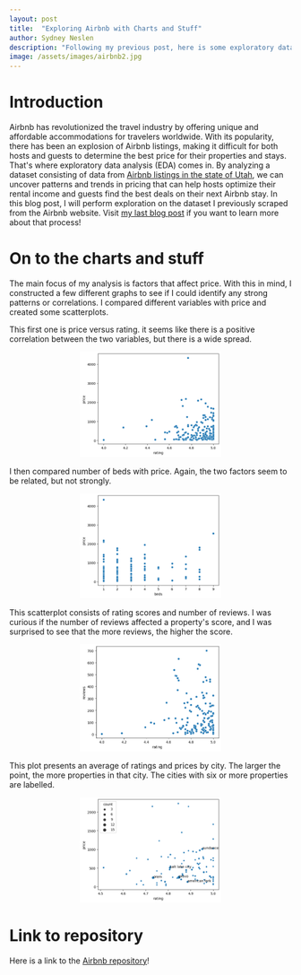 ```yaml
---
layout: post
title:  "Exploring Airbnb with Charts and Stuff"
author: Sydney Neslen
description: "Following my previous post, here is some exploratory data analysis on what a promising Airbnb property consists of."
image: /assets/images/airbnb2.jpg
---
```

# Introduction
Airbnb has revolutionized the travel industry by offering unique and affordable accommodations for travelers worldwide. With its popularity, there has been an explosion of Airbnb listings, making it difficult for both hosts and guests to determine the best price for their properties and stays. That's where exploratory data analysis (EDA) comes in. By analyzing a dataset consisting of data from [Airbnb listings in the state of Utah](https://www.airbnb.com/s/Utah--United-States/), we can uncover patterns and trends in pricing that can help hosts optimize their rental income and guests find the best deals on their next Airbnb stay. In this blog post, I will perform exploration on the dataset I previously scraped from the Airbnb website. Visit [my last blog post](https://sneslen.github.io/my386blog/2023/03/15/blog-three-a-repo.html) if you want to learn more about that process!


# On to the charts and stuff

The main focus of my analysis is factors that affect price. With this in mind, I constructed a few different graphs to see if I could identify any strong patterns or correlations. I compared different variables with price and created some scatterplots. 

This first one is price versus rating. it seems like there is a positive correlation between the two variables, but there is a wide spread. 

<div style="text-align: center;">
<img src="https://raw.githubusercontent.com/sneslen/my386blog/main/assets/images/price_rating.png" alt="" style="width:50%;"/> 
</div>


I then compared number of beds with price. Again, the two factors seem to be related, but not strongly.

<div style="text-align: center;">
<img src="https://raw.githubusercontent.com/sneslen/my386blog/main/assets/images/beds_price.png" alt="" style="width:50%;"/> 
</div>


This scatterplot consists of rating scores and number of reviews. I was curious if the number of reviews affected a property's score, and I was surprised to see that the more reviews, the higher the score. 

<div style="text-align: center;">
<img src="https://raw.githubusercontent.com/sneslen/my386blog/main/assets/images/rating_reviews.png" alt="" style="width:50%;"/> 
</div>

This plot presents an average of ratings and prices by city. The larger the point, the more properties in that city. The cities with six or more properties are labelled. 

<div style="text-align: center;">
<img src="https://raw.githubusercontent.com/sneslen/my386blog/main/assets/images/price_rating_count.png" alt="" style="width:50%;"/> 
</div>

# Link to repository
Here is a link to the [Airbnb repository](sneslen.github.io/airbnb/)!